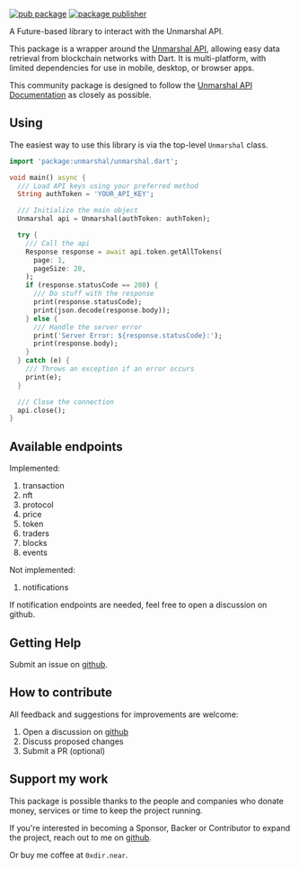 [![pub package](https://img.shields.io/pub/v/unmarshal.svg)](https://pub.dev/packages/unmarshal)
[![package publisher](https://img.shields.io/pub/publisher/unmarshal.svg)](https://pub.dev/packages/unmarshal/publisher)

A Future-based library to interact with the Unmarshal API.

This package is a wrapper around the [Unmarshal API], allowing easy data retrieval from
blockchain networks with Dart. It is multi-platform, with limited dependencies
for use in mobile, desktop, or browser apps.

[Unmarshal API]: https://docs.unmarshal.io/

This community package is designed to follow the [Unmarshal API Documentation] as closely
as possible.

[Unmarshal API Documentation]: https://docs.unmarshal.io/

## Using

The easiest way to use this library is via the top-level ```Unmarshal``` class.

```dart
import 'package:unmarshal/unmarshal.dart';

void main() async {
  /// Load API keys using your preferred method
  String authToken = 'YOUR_API_KEY';

  /// Initialize the main object
  Unmarshal api = Unmarshal(authToken: authToken);

  try {
    /// Call the api
    Response response = await api.token.getAllTokens(
      page: 1,
      pageSize: 20,
    );
    if (response.statusCode == 200) {
      /// Do stuff with the response
      print(response.statusCode);
      print(json.decode(response.body));
    } else {
      /// Handle the server error
      print('Server Error: ${response.statusCode}:');
      print(response.body);
    }
  } catch (e) {
    /// Throws an exception if an error occurs
    print(e);
  }

  /// Close the connection
  api.close();
}
```

## Available endpoints

Implemented:
1. transaction
2. nft
3. protocol
4. price
5. token
6. traders
7. blocks
8. events

Not implemented:
1. notifications

If notification endpoints are needed, feel free to open a discussion on github. 

## Getting Help

Submit an issue on [github].

[github]: https://github.com/0xdir/unmarshal_dart

## How to contribute

All feedback and suggestions for improvements are welcome:

1. Open a discussion on [github]
2. Discuss proposed changes
3. Submit a PR (optional)

[github]: https://github.com/0xdir/unmarshal_dart

## Support my work

This package is possible thanks to the people and companies
who donate money, services or time to keep the project running.

If you're interested in becoming a Sponsor, Backer or Contributor
to expand the project, reach out to me on [github].

[github]: https://github.com/sponsors/0xdir

Or buy me coffee at `0xdir.near`.